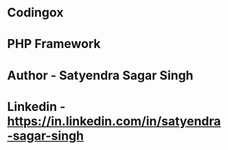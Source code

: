 # Codingox
# PHP Framework
# Author - Satyendra Sagar Singh
# Linkedin - https://in.linkedin.com/in/satyendra-sagar-singh
